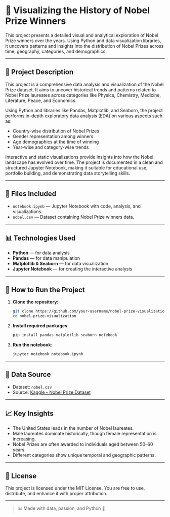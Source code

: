 
# 🏅 Visualizing the History of Nobel Prize Winners

This project presents a detailed visual and analytical exploration of Nobel Prize winners over the years. Using Python and data visualization libraries, it uncovers patterns and insights into the distribution of Nobel Prizes across time, geography, categories, and demographics.

---

## 📘 Project Description

This project is a comprehensive data analysis and visualization of the Nobel Prize dataset. It aims to uncover historical trends and patterns related to Nobel Prize laureates across categories like Physics, Chemistry, Medicine, Literature, Peace, and Economics.

Using Python and libraries like Pandas, Matplotlib, and Seaborn, the project performs in-depth exploratory data analysis (EDA) on various aspects such as:
- Country-wise distribution of Nobel Prizes
- Gender representation among winners
- Age demographics at the time of winning
- Year-wise and category-wise trends

Interactive and static visualizations provide insights into how the Nobel landscape has evolved over time. The project is documented in a clean and structured Jupyter Notebook, making it suitable for educational use, portfolio building, and demonstrating data storytelling skills.

---

## 📁 Files Included

- `notebook.ipynb` — Jupyter Notebook with code, analysis, and visualizations.
- `nobel.csv` — Dataset containing Nobel Prize winners data.

---

## 📊 Technologies Used

- **Python** — for data analysis
- **Pandas** — for data manipulation
- **Matplotlib & Seaborn** — for data visualization
- **Jupyter Notebook** — for creating the interactive analysis

---

## 🚀 How to Run the Project

1. **Clone the repository**:
   ```bash
   git clone https://github.com/your-username/nobel-prize-visualization.git
   cd nobel-prize-visualization
   ```

2. **Install required packages**:
   ```bash
   pip install pandas matplotlib seaborn notebook
   ```

3. **Run the notebook**:
   ```bash
   jupyter notebook notebook.ipynb
   ```

---

## 📂 Data Source

- Dataset: `nobel.csv`
- Source: [Kaggle - Nobel Prize Dataset](https://www.kaggle.com/datasets/szamil/nobel-prize)

---

## 📈 Key Insights

- The United States leads in the number of Nobel laureates.
- Male laureates dominate historically, though female representation is increasing.
- Nobel Prizes are often awarded to individuals aged between 50–60 years.
- Different categories show unique temporal and geographic patterns.

---

## 📜 License

This project is licensed under the MIT License. You are free to use, distribute, and enhance it with proper attribution.

---

> 📊 Made with data, passion, and Python 🐍
